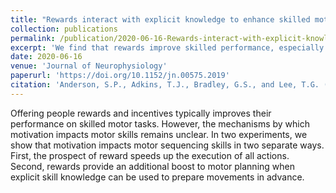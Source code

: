 ```yaml
---
title: "Rewards interact with explicit knowledge to enhance skilled motor performance"
collection: publications
permalink: /publication/2020-06-16-Rewards-interact-with-explicit-knowledge-to-enhance-skilled-motor-performance
excerpt: 'We find that rewards improve skilled performance, especially when people are able to explictly plan their movements in advance.<br/><img src='/images/mot_dsp_img.png'>'
date: 2020-06-16
venue: 'Journal of Neurophysiology'
paperurl: 'https://doi.org/10.1152/jn.00575.2019'
citation: 'Anderson, S.P., Adkins, T.J., Bradley, G.S., and Lee, T.G. (2020). &quot;Rewards interact with explicit knowledge to enhance skilled motor performance.&quot; <i>Journal of Neurophysiology</i>. 123(6), 2476-2490.'
---
```


Offering people rewards and incentives typically improves their performance on skilled motor tasks. However, the mechanisms by which motivation impacts motor skills remains unclear. In two experiments, we show that motivation impacts motor sequencing skills in two separate ways. First, the prospect of reward speeds up the execution of all actions. Second, rewards provide an additional boost to motor planning when explicit skill knowledge can be used to prepare movements in advance.
